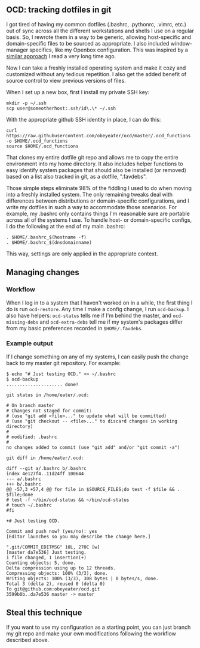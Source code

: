 ## OCD: tracking dotfiles in git

I got tired of having my common dotfiles (.bashrc, .pythonrc,
.vimrc, etc.) out of sync across all the different workstations
and shells I use on a regular basis. So, I rewrote them in a
way to be generic, allowing host-specific and domain-specific
files to be sourced as appropriate. I also included window-manager
specifics, like my Openbox configuration. This was inspired by a [similar
approach](http://books.google.com/books?id=mKgomQz5KH0C&pg=PA149&lpg=PA149&dq=flickenger+movein&oi=book_result&resnum=1&ct=result#v=onepage&q&f=false)
I read a very long time ago.

Now I can take a freshly installed operating system and make it cozy and
customized without any tedious repetition. I also get the added benefit
of source control to view previous versions of files.

When I set up a new box, first I install my private SSH key:

    mkdir -p ~/.ssh
    scp user@someotherhost:.ssh/id\.\* ~/.ssh

With the appropriate github SSH identity in place, I can do this:

    curl https://raw.githubusercontent.com/obeyeater/ocd/master/.ocd_functions -o $HOME/.ocd_functions
    source $HOME/.ocd_functions

That clones my entire dotfile git repo and allows me to copy the entire
environment into my home directory. It also includes helper functions
to easy identify system packages that should also be installed (or
removed) based on a list also tracked in git, as a dotfile, ".favdebs".

Those simple steps eliminate 98% of the fiddling I used to do when
moving into a freshly installed system. The only remaining tweaks deal
with differences between distributions or domain-specific configurations,
and I write my dotfiles in such a way to accommodate those scenarios. For
example, my .bashrc only contains things I'm reasonable sure are portable
across all of the systems I use. To handle host- or domain-specific configs,
I do the following at the end of my main .bashrc:

    . $HOME/.bashrc_$(hostname -f)
    . $HOME/.bashrc_$(dnsdomainname)

This way, settings are only applied in the appropriate context.

## Managing changes

### Workflow

When I log in to a system that I haven't worked on in a while, the first
thing I do is run `ocd-restore`. Any time I make a config change, I run
`ocd-backup`. I also have helpers: `ocd-status` tells me if I'm behind the
master, and `ocd-missing-debs` and `ocd-extra-debs` tell me if my system's
packages differ from my basic preferences recorded in `$HOME/.favdebs`.

### Example output

If I change something on any of my systems, I can easily push the change back to my master git repository. For example:

    $ echo "# Just testing OCD." >> ~/.bashrc
    $ ocd-backup
    ..................... done!

    git status in /home/eater/.ocd:

    # On branch master
    # Changes not staged for commit:
    # (use "git add <file>..." to update what will be committed)
    # (use "git checkout -- <file>..." to discard changes in working directory)
    #
    # modified: .bashrc
    #
    no changes added to commit (use "git add" and/or "git commit -a")

    git diff in /home/eater/.ocd:

    diff --git a/.bashrc b/.bashrc
    index 4e127f4..11d24ff 100644
    --- a/.bashrc
    +++ b/.bashrc
    @@ -57,3 +57,4 @@ for file in $SOURCE_FILES;do test -f $file && . $file;done
    # test -f ~/bin/ocd-status && ~/bin/ocd-status
    # touch ~/.bashrc
    #fi

    +# Just testing OCD.

    Commit and push now? (yes/no): yes
    [Editor launches so you may describe the change here.]

    ".git/COMMIT_EDITMSG" 10L, 270C [w]
    [master da7e536] Just testing.
    1 file changed, 1 insertion(+)
    Counting objects: 5, done.
    Delta compression using up to 12 threads.
    Compressing objects: 100% (3/3), done.
    Writing objects: 100% (3/3), 308 bytes | 0 bytes/s, done.
    Total 3 (delta 2), reused 0 (delta 0)
    To git@github.com:obeyeater/ocd.git
    3599b0b..da7e536 master -> master

## Steal this technique

If you want to use my configuration as a starting point, you can just
branch my git repo and make your own modifications following the workflow
described above.
